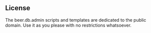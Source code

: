 
## License

The beer.db.admin scripts and templates are dedicated to the public domain.
Use it as you please with no restrictions whatsoever.
